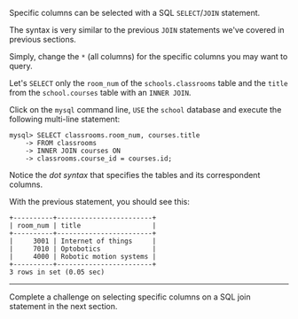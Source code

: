 Specific columns can be selected with a SQL `SELECT`/`JOIN` statement. 

The syntax is very similar to the previous `JOIN` statements we've covered in previous sections. 

Simply, change the `*` (all columns) for the specific columns you may want to query.

Let's `SELECT` only the `room_num` of the `schools.classrooms` table and the `title` from the `school.courses` table with an `INNER JOIN`.

Click on the `mysql` command line, `USE` the `school` database and execute the following multi-line statement:

```
mysql> SELECT classrooms.room_num, courses.title 
    -> FROM classrooms
    -> INNER JOIN courses ON
    -> classrooms.course_id = courses.id;
```

Notice the _dot syntax_ that specifies the tables and its correspondent columns. 

With the previous statement, you should see this: 

```
+----------+------------------------+
| room_num | title                  |
+----------+------------------------+
|     3001 | Internet of things     |
|     7010 | Optobotics             |
|     4000 | Robotic motion systems |
+----------+------------------------+
3 rows in set (0.05 sec)
```

---

Complete a challenge on selecting specific columns on a SQL join statement in the next section.